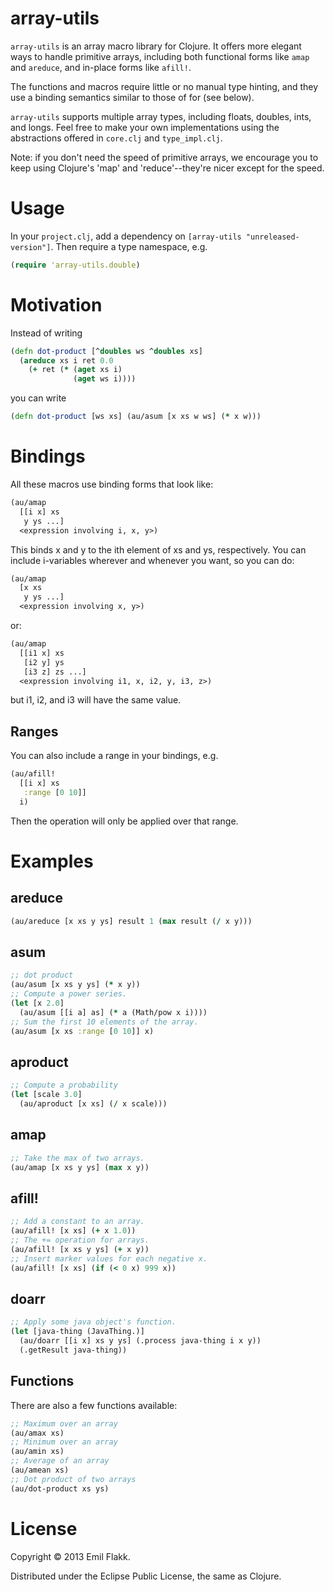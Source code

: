 array-utils
===========

`array-utils` is an array macro library for Clojure. It offers more
elegant ways to handle primitive arrays, including both functional forms
like `amap` and `areduce`, and in-place forms like `afill!`.

The functions and macros require little or no manual type hinting, and
they use a binding semantics similar to those of for (see below).

`array-utils` supports multiple array types, including floats, doubles,
ints, and longs. Feel free to make your own implementations using the
abstractions offered in `core.clj` and `type_impl.clj`.

Note: if you don't need the speed of primitive arrays, we encourage you
to keep using Clojure's 'map' and 'reduce'--they're nicer except for the
speed.

# Usage

In your `project.clj`, add a dependency on
`[array-utils "unreleased-version"]`. Then require a type namespace,
e.g.
```clojure
(require 'array-utils.double)
```

# Motivation

Instead of writing

```clojure
(defn dot-product [^doubles ws ^doubles xs]
  (areduce xs i ret 0.0
    (+ ret (* (aget xs i)
              (aget ws i))))
```

you can write

```clojure
(defn dot-product [ws xs] (au/asum [x xs w ws] (* x w)))
```

# Bindings

All these macros use binding forms that look like:
```clojure
(au/amap
  [[i x] xs
   y ys ...]
  <expression involving i, x, y>)
```

This binds x and y to the ith element of xs and ys, respectively. You
can include i-variables wherever and whenever you want, so you can do:
```clojure
(au/amap
  [x xs
   y ys ...]
  <expression involving x, y>)
```
or:
```clojure
(au/amap
  [[i1 x] xs
   [i2 y] ys
   [i3 z] zs ...]
  <expression involving i1, x, i2, y, i3, z>)
```
but i1, i2, and i3 will have the same value.

## Ranges

You can also include a range in your bindings, e.g.
```clojure
(au/afill!
  [[i x] xs
   :range [0 10]]
  i)
```

Then the operation will only be applied over that range.

# Examples

## areduce

```clojure
(au/areduce [x xs y ys] result 1 (max result (/ x y)))
```

## asum

```clojure
;; dot product
(au/asum [x xs y ys] (* x y))
;; Compute a power series.
(let [x 2.0]
  (au/asum [[i a] as] (* a (Math/pow x i))))
;; Sum the first 10 elements of the array.
(au/asum [x xs :range [0 10]] x)
```

## aproduct

```clojure
;; Compute a probability
(let [scale 3.0]
  (au/aproduct [x xs] (/ x scale)))
```

## amap

```clojure
;; Take the max of two arrays.
(au/amap [x xs y ys] (max x y))
```

## afill!

```clojure
;; Add a constant to an array.
(au/afill! [x xs] (+ x 1.0))
;; The += operation for arrays.
(au/afill! [x xs y ys] (+ x y))
;; Insert marker values for each negative x.
(au/afill! [x xs] (if (< 0 x) 999 x))
```

## doarr

```clojure
;; Apply some java object's function.
(let [java-thing (JavaThing.)]
  (au/doarr [[i x] xs y ys] (.process java-thing i x y))
  (.getResult java-thing))
```

## Functions

There are also a few functions available:

```clojure
;; Maximum over an array
(au/amax xs)
;; Minimum over an array
(au/amin xs)
;; Average of an array
(au/amean xs)
;; Dot product of two arrays
(au/dot-product xs ys)
```

# License

Copyright © 2013 Emil Flakk.

Distributed under the Eclipse Public License, the same as Clojure.
